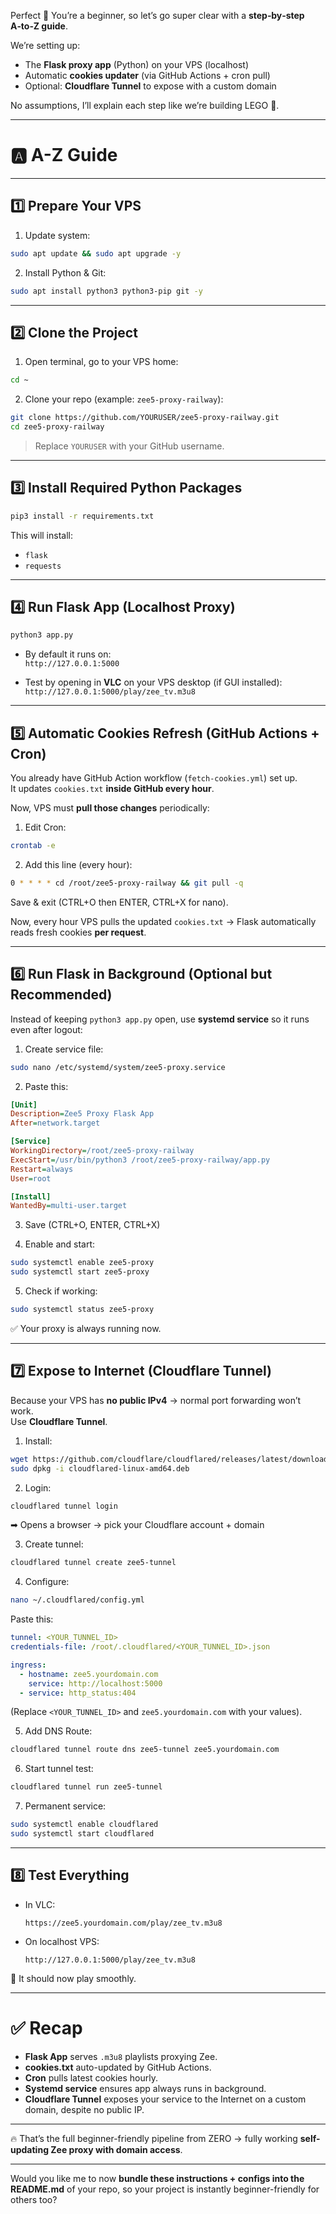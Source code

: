 Perfect 🙌 You’re a beginner, so let’s go super clear with a **step‑by‑step A‑to‑Z guide**.  

We’re setting up:  
- The **Flask proxy app** (Python) on your VPS (localhost)  
- Automatic **cookies updater** (via GitHub Actions + cron pull)  
- Optional: **Cloudflare Tunnel** to expose with a custom domain  

No assumptions, I’ll explain each step like we’re building LEGO 🚧.  

---

# 🅰️ A-Z Guide

---

## 1️⃣ Prepare Your VPS

1. Update system:
```bash
sudo apt update && sudo apt upgrade -y
```

2. Install Python & Git:
```bash
sudo apt install python3 python3-pip git -y
```

---

## 2️⃣ Clone the Project

1. Open terminal, go to your VPS home:
```bash
cd ~
```

2. Clone your repo (example: `zee5-proxy-railway`):
```bash
git clone https://github.com/YOURUSER/zee5-proxy-railway.git
cd zee5-proxy-railway
```

> Replace `YOURUSER` with your GitHub username.

---

## 3️⃣ Install Required Python Packages

```bash
pip3 install -r requirements.txt
```

This will install:
- `flask`
- `requests`

---

## 4️⃣ Run Flask App (Localhost Proxy)

```bash
python3 app.py
```

- By default it runs on:  
  `http://127.0.0.1:5000`  

- Test by opening in **VLC** on your VPS desktop (if GUI installed):  
  `http://127.0.0.1:5000/play/zee_tv.m3u8`

---

## 5️⃣ Automatic Cookies Refresh (GitHub Actions + Cron)

You already have GitHub Action workflow (`fetch-cookies.yml`) set up.  
It updates `cookies.txt` **inside GitHub every hour**.  

Now, VPS must **pull those changes** periodically:

1. Edit Cron:
```bash
crontab -e
```

2. Add this line (every hour):
```bash
0 * * * * cd /root/zee5-proxy-railway && git pull -q
```

Save & exit (CTRL+O then ENTER, CTRL+X for nano).  

Now, every hour VPS pulls the updated `cookies.txt` → Flask automatically reads fresh cookies **per request**.  

---

## 6️⃣ Run Flask in Background (Optional but Recommended)

Instead of keeping `python3 app.py` open, use **systemd service** so it runs even after logout:

1. Create service file:
```bash
sudo nano /etc/systemd/system/zee5-proxy.service
```

2. Paste this:

```ini
[Unit]
Description=Zee5 Proxy Flask App
After=network.target

[Service]
WorkingDirectory=/root/zee5-proxy-railway
ExecStart=/usr/bin/python3 /root/zee5-proxy-railway/app.py
Restart=always
User=root

[Install]
WantedBy=multi-user.target
```

3. Save (CTRL+O, ENTER, CTRL+X)

4. Enable and start:
```bash
sudo systemctl enable zee5-proxy
sudo systemctl start zee5-proxy
```

5. Check if working:
```bash
sudo systemctl status zee5-proxy
```

✅ Your proxy is always running now.

---

## 7️⃣ Expose to Internet (Cloudflare Tunnel)

Because your VPS has **no public IPv4** → normal port forwarding won’t work.  
Use **Cloudflare Tunnel**.

1. Install:
```bash
wget https://github.com/cloudflare/cloudflared/releases/latest/download/cloudflared-linux-amd64.deb
sudo dpkg -i cloudflared-linux-amd64.deb
```

2. Login:
```bash
cloudflared tunnel login
```
➡ Opens a browser → pick your Cloudflare account + domain

3. Create tunnel:
```bash
cloudflared tunnel create zee5-tunnel
```

4. Configure:
```bash
nano ~/.cloudflared/config.yml
```

Paste this:

```yaml
tunnel: <YOUR_TUNNEL_ID>
credentials-file: /root/.cloudflared/<YOUR_TUNNEL_ID>.json

ingress:
  - hostname: zee5.yourdomain.com
    service: http://localhost:5000
  - service: http_status:404
```

(Replace `<YOUR_TUNNEL_ID>` and `zee5.yourdomain.com` with your values).  

5. Add DNS Route:
```bash
cloudflared tunnel route dns zee5-tunnel zee5.yourdomain.com
```

6. Start tunnel test:
```bash
cloudflared tunnel run zee5-tunnel
```

7. Permanent service:
```bash
sudo systemctl enable cloudflared
sudo systemctl start cloudflared
```

---

## 8️⃣ Test Everything

- In VLC:  
  ```
  https://zee5.yourdomain.com/play/zee_tv.m3u8
  ```

- On localhost VPS:  
  ```
  http://127.0.0.1:5000/play/zee_tv.m3u8
  ```

🎉 It should now play smoothly.

---

# ✅ Recap  

- **Flask App** serves `.m3u8` playlists proxying Zee.  
- **cookies.txt** auto-updated by GitHub Actions.  
- **Cron** pulls latest cookies hourly.  
- **Systemd service** ensures app always runs in background.  
- **Cloudflare Tunnel** exposes your service to the Internet on a custom domain, despite no public IP.  

---

🔥 That’s the full beginner-friendly pipeline from ZERO → fully working **self-updating Zee proxy with domain access**.  

---

Would you like me to now **bundle these instructions + configs into the README.md** of your repo, so your project is instantly beginner-friendly for others too?
